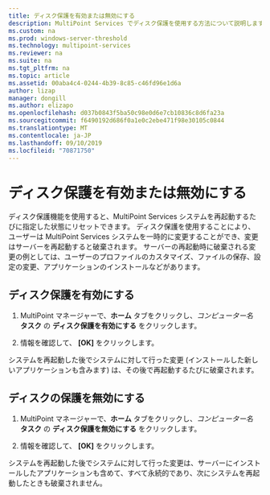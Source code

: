 ```yaml
---
title: ディスク保護を有効または無効にする
description: MultiPoint Services でディスク保護を使用する方法について説明します。
ms.custom: na
ms.prod: windows-server-threshold
ms.technology: multipoint-services
ms.reviewer: na
ms.suite: na
ms.tgt_pltfrm: na
ms.topic: article
ms.assetid: 00aba4c4-0244-4b39-8c85-c46fd96e1d6a
author: lizap
manager: dongill
ms.author: elizapo
ms.openlocfilehash: d037b0843f5ba50c98e0d6e7cb10836c8d6fa23a
ms.sourcegitcommit: f6490192d686f0a1e0c2ebe471f98e30105c0844
ms.translationtype: MT
ms.contentlocale: ja-JP
ms.lasthandoff: 09/10/2019
ms.locfileid: "70871750"
---
```

# <a name="enable-or-disable-disk-protection"></a>ディスク保護を有効または無効にする
ディスク保護機能を使用すると、MultiPoint Services システムを再起動するたびに指定した状態にリセットできます。 ディスク保護を使用することにより、ユーザーは MultiPoint Services システムを一時的に変更することができ、変更はサーバーを再起動すると破棄されます。 サーバーの再起動時に破棄される変更の例としては、ユーザーのプロファイルのカスタマイズ、ファイルの保存、設定の変更、アプリケーションのインストールなどがあります。  
  
## <a name="enable-disk-protection"></a>ディスク保護を有効にする  
  
1.  MultiPoint マネージャーで、**ホーム** タブをクリックし、*コンピューター名* **タスク** の **ディスク保護を有効にする** をクリックします。  
  
2.  情報を確認して、 **[OK]** をクリックします。  
  
システムを再起動した後でシステムに対して行った変更 (インストールした新しいアプリケーションも含みます) は、その後で再起動するたびに破棄されます。  
  
## <a name="disable-disk-protection"></a>ディスクの保護を無効にする  
  
1.  MultiPoint マネージャーで、**ホーム** タブをクリックし、*コンピューター名* **タスク** の **ディスク保護を無効にする** をクリックします。  
  
2.  情報を確認して、 **[OK]** をクリックします。  
  
システムを再起動した後でシステムに対して行った変更は、サーバーにインストールしたアプリケーションも含めて、すべて永続的であり、次にシステムを再起動したときも破棄されません。  
  
